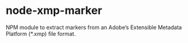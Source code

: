 # node-xmp-marker
NPM module to extract markers from an Adobe’s Extensible Metadata Platform (*.xmp) file format.
